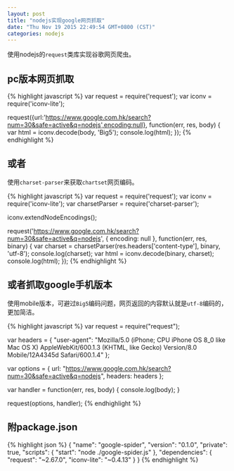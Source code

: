 ```yaml
---
layout: post
title: "nodejs实现google网页抓取"
date: "Thu Nov 19 2015 22:49:54 GMT+0800 (CST)"
categories: nodejs
---
```


使用nodejs的`request`类库实现谷歌网页爬虫。

pc版本网页抓取
-----

{% highlight javascript %}
var request = require('request');
var iconv = require('iconv-lite');

request({url:'https://www.google.com.hk/search?num=30&safe=active&q=nodejs',encoding:null}, function(err, res, body) {
    var html = iconv.decode(body, 'Big5');
    console.log(html);
});
{% endhighlight %}

或者
-----

使用`charset-parser`来获取`chartset`网页编码。

{% highlight javascript %}
var request = require('request');
var iconv = require('iconv-lite');
var charsetParser = require('charset-parser');

iconv.extendNodeEncodings();

request('https://www.google.com.hk/search?num=30&safe=active&q=nodejs', {
    encoding: null
}, function(err, res, binary) {
    var charset = charsetParser(res.headers['content-type'], binary, 'utf-8');
    console.log(charset);
    var html = iconv.decode(binary, charset);
    console.log(html);
});
{% endhighlight %}

或者抓取google手机版本
-----

使用mobile版本，可避过`Big5`编码问题，网页返回的内容默认就是`utf-8`编码的，更加简洁。

{% highlight javascript %}
var request = require("request");

var headers = {
    "user-agent": "Mozilla/5.0 (iPhone; CPU iPhone OS 8_0 like Mac OS X) AppleWebKit/600.1.3 (KHTML, like Gecko) Version/8.0 Mobile/12A4345d Safari/600.1.4"
};

var options = {
    url: "https://www.google.com.hk/search?num=30&safe=active&q=nodejs",
    headers: headers
};

var handler = function(err, res, body) {
    console.log(body);
}

request(options, handler);
{% endhighlight %}

附package.json
-----

{% highlight json %}
{
    "name": "google-spider",
    "version": "0.1.0",
    "private": true,
    "scripts": {
        "start": "node ./google-spider.js"
    },
    "dependencies": {
        "request": "~2.67.0",
        "iconv-lite": "~0.4.13"
    }
}
{% endhighlight %}
